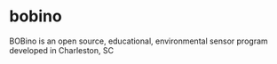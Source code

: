 bobino
======

BOBino is an open source, educational, environmental sensor program developed in Charleston, SC
